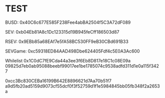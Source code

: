 # TEST
BUSD: 0x40C6c677E585F238Fee4abBA2504f5C3A72dF089

SEV: 0xb04Eb81A8c1Dc123315d19B945feCff186503d87

RSEV: 0x9EBb85a68EAf7e5fA58BC530FF9eB30CBd691B33

SEVGame: 0xc59318ED84AAD498Dbe624405Fdf4c5E0A3Ac600

Whilelist
0x1C0dC7fE9Cda44a3ee3f6Eb8D817e18C1c08E09a
09825d7eb0ab95088beebf99017ee1be1785074c9538adfd311d1e0a115f3427

0xcc3Bc830CEBa16199B642E8896621d7Aa70b51f7
a9d5fb20ad5159d9073cf55dcf0f3f52759d1f1e5984845bb05fb348f2a2653a




